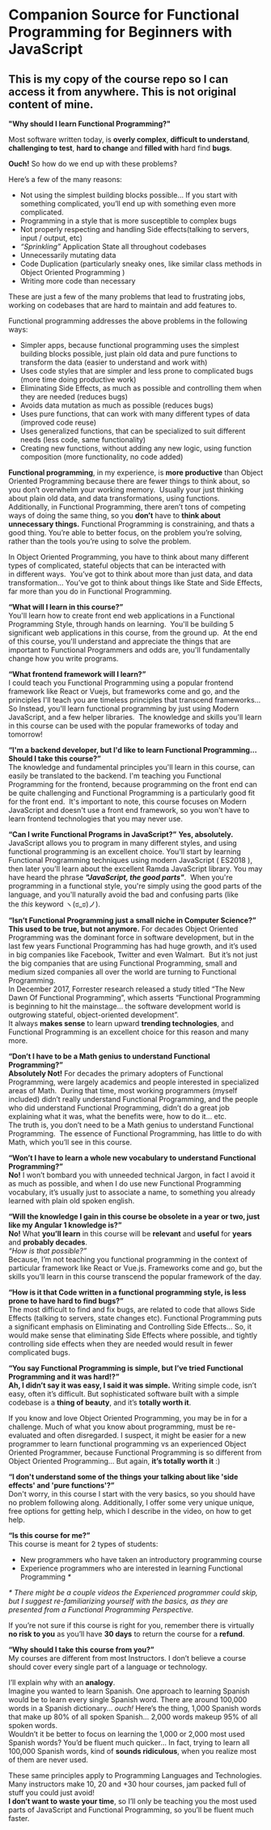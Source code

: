 # Companion Source for Functional Programming for Beginners with JavaScript

## This is my copy of the course repo so I can access it from anywhere. This is not original content of mine.

**"Why should I learn Functional Programming?"**

Most software written today, is **overly complex**, **difficult to understand**, **challenging to test**, **hard to change** and **filled with** hard find **bugs**.

**Ouch!** So how do we end up with these problems?

Here’s a few of the many reasons:

* Not using the simplest building blocks possible… If you start with something complicated, you’ll end up with something even more complicated.
* Programming in a style that is more susceptible to complex bugs
* Not properly respecting and handling Side effects(talking to servers, input / output, etc)
* _“Sprinkling”_ Application State all throughout codebases
* Unnecessarily mutating data
* Code Duplication (particularly sneaky ones, like similar class methods in Object Oriented Programming )
* Writing more code than necessary

These are just a few of the many problems that lead to frustrating jobs, working on codebases that are hard to maintain and add features to.

Functional programming addresses the above problems in the following ways:

* Simpler apps, because functional programming uses the simplest building blocks possible, just plain old data and pure functions to transform the data (easier to understand and work with)
* Uses code styles that are simpler and less prone to complicated bugs (more time doing productive work)
* Eliminating Side Effects, as much as possible and controlling them when they are needed (reduces bugs)
* Avoids data mutation as much as possible (reduces bugs)
* Uses pure functions, that can work with many different types of data (improved code reuse)
* Uses generalized functions, that can be specialized to suit different needs (less code, same functionality)
* Creating new functions, without adding any new logic, using function composition (more functionality, no code added)

**Functional programming**, in my experience, is **more productive** than Object Oriented Programming because there are fewer things to think about, so you don’t overwhelm your working memory.  Usually your just thinking about plain old data, and data transformations, using functions.  Additionally, in Functional Programming, there aren’t tons of competing ways of doing the same thing, so you **don’t** have to **think about unnecessary things.** Functional Programming is constraining, and thats a good thing. You’re able to better focus, on the problem you’re solving, rather than the tools you’re using to solve the problem.

In Object Oriented Programming, you have to think about many different types of complicated, stateful objects that can be interacted with in different ways.  You’ve got to think about more than just data, and data transformation… You’ve got to think about things like State and Side Effects, far more than you do in Functional Programming.

**“What will I learn in this course?”**  
You'll learn how to create front end web applications in a Functional Programming Style, through hands on learning.  You'll be building 5 significant web applications in this course, from the ground up.  At the end of this course, you'll understand and appreciate the things that are important to Functional Programmers and odds are, you'll fundamentally change how you write programs.

**“What frontend framework will I learn?”**  
I could teach you Functional Programming using a popular frontend framework like React or Vuejs, but frameworks come and go, and the principles I'll teach you are timeless principles that transcend frameworks... So Instead, you'll learn functional programming by just using Modern JavaScript, and a few helper libraries.  The knowledge and skills you'll learn in this course can be used with the popular frameworks of today and tomorrow!

**“I'm a backend developer, but I'd like to learn Functional Programming... Should I take this course?”**  
The knowledge and fundamental principles you'll learn in this course, can easily be translated to the backend. I'm teaching you Functional Programming for the frontend, because programming on the front end can be quite challenging and Functional Programming is a particularly good fit for the front end.  It's important to note, this course focuses on Modern JavaScript and doesn't use a front end framework, so you won't have to learn frontend technologies that you may never use.

**“Can I write Functional Programs in JavaScript?”**
**Yes, absolutely.** JavaScript allows you to program in many different styles, and using functional programming is an excellent choice. You'll start by learning Functional Programming techniques using modern JavaScript ( ES2018 ), then later you'll learn about the excellent Ramda JavaScript library. You may have heard the phrase **_"JavaScript, the good parts"_**.  When you're programming in a functional style, you're simply using the good parts of the language, and you'll naturally avoid the bad and confusing parts (like the *this* keyword ヽ(ಠ_ಠ)ノ).

**“Isn’t Functional Programming just a small niche in Computer Science?”**  
**This used to be true, but not anymore.** For decades Object Oriented Programming was the dominant force in software development, but in the last few years Functional Programming has had huge growth, and it’s used in big companies like Facebook, Twitter and even Walmart.  But it’s not just the big companies that are using Functional Programming, small and medium sized companies all over the world are turning to Functional Programming.  
In December 2017, Forrester research released a study titled “The New Dawn Of Functional Programming”, which asserts “Functional Programming is beginning to hit the mainstage… the software development world is outgrowing stateful, object-oriented development”.  
It always **makes sense** to learn upward **trending technologies**, and Functional Programming is an excellent choice for this reason and many more.

**“Don’t I have to be a Math genius to understand Functional Programming?”**  
**Absolutely Not!** For decades the primary adopters of Functional Programming, were largely academics and people interested in specialized areas of Math.  During that time, most working programmers (myself included) didn’t really understand Functional Programming, and the people who did understand Functional Programming, didn’t do a great job explaining what it was, what the benefits were, how to do it… etc.  
The truth is, you don’t need to be a Math genius to understand Functional Programming.  The essence of Functional Programming, has little to do with Math, which you’ll see in this course.

**“Won’t I have to learn a whole new vocabulary to understand Functional Programming?”**  
**No!** I won’t bombard you with unneeded technical Jargon, in fact I avoid it as much as possible, and when I do use new Functional Programming vocabulary, it’s usually just to associate a name, to something you already learned with plain old spoken english.

**“Will the knowledge I gain in this course be obsolete in a year or two, just like my Angular 1 knowledge is?”**  
**No!** What **you’ll learn** in this course will be **relevant** and **useful** for **years** and **probably decades**.  
_“How is that possible?”_  
Because, I’m not teaching you functional programming in the context of particular framework like React or Vue.js. Frameworks come and go, but the skills you’ll learn in this course transcend the popular framework of the day.

**“How is it that Code written in a functional programming style, is less prone to have hard to find bugs?”**  
The most difficult to find and fix bugs, are related to code that allows Side Effects (talking to servers, state changes etc). Functional Programming puts a significant emphasis on Eliminating and Controlling Side Effects... So, it would make sense that eliminating Side Effects where possible, and tightly controlling side effects when they are needed would result in fewer complicated bugs.

**“You say Functional Programming is simple, but I’ve tried Functional Programming and it was hard!?”**  
**Ah, I didn’t say it was easy, I said it was simple.** Writing simple code, isn’t easy, often it’s difficult. But sophisticated software built with a simple codebase is a **thing of beauty**, and it’s **totally worth it**.

If you know and love Object Oriented Programming, you may be in for a challenge. Much of what you know about programming, must be re-evaluated and often disregarded. I suspect, it might be easier for a new programmer to learn functional programming vs an experienced Object Oriented Programmer, because Functional Programming is so different from Object Oriented Programming… But again, **it’s totally worth it** :)

**“I don't understand some of the things your talking about like 'side effects' and 'pure functions'?”**  
Don't worry, in this course I start with the very basics, so you should have no problem following along. Additionally, I offer some very unique unique, free options for getting help, which I describe in the video, on how to get help.

**“Is this course for me?”**  
This course is meant for 2 types of students:

* New programmers who have taken an introductory programming course
* Experience programmers who are interested in learning Functional Programming _\*_

_\* There might be a couple videos the Experienced programmer could skip, but I suggest re-familiarizing yourself with the basics, as they are presented from a Functional Programming Perspective._

If you’re not sure if this course is right for you, remember there is virtually **no risk to you** as you’ll have **30 days** to return the course for a **refund**.

**“Why should I take this course from you?”**  
My courses are different from most Instructors. I don’t believe a course should cover every single part of a language or technology.

I’ll explain why with an **analogy**.  
Imagine you wanted to learn Spanish. One approach to learning Spanish would be to learn every single Spanish word. There are around 100,000 words in a Spanish dictionary... _ouch!_
Here’s the thing, 1,000 Spanish words that make up 80% of all spoken Spanish… 2,000 words makeup 95% of all spoken words.  
Wouldn’t it be better to focus on learning the 1,000 or 2,000 most used Spanish words? You’d be fluent much quicker… In fact, trying to learn all 100,000 Spanish words, kind of **sounds ridiculous**, when you realize most of them are never used.

These same principles apply to Programming Languages and Technologies. Many instructors make 10, 20 and +30 hour courses, jam packed full of stuff you could just avoid!  
**I don’t want to waste your time**, so I’ll only be teaching you the most used parts of JavaScript and Functional Programming, so you’ll be fluent much faster.
